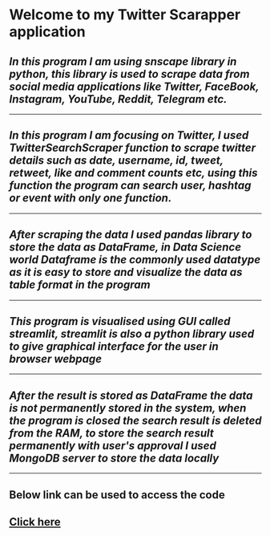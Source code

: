 # **Welcome to my Twitter Scarapper application**

## _In this program I am using snscape library in python, this library is used to scrape data from social media applications like Twitter, FaceBook, Instagram, YouTube, Reddit, Telegram etc._
---
## _In this program I am focusing on Twitter, I used TwitterSearchScraper function to scrape twitter details such as date, username, id, tweet, retweet, like and comment counts etc, using this function the program can search user, hashtag or event with only one function._
---
## _After scraping the data I used pandas library to store the data as DataFrame, in Data Science world Dataframe is the commonly used datatype as it is easy to store and visualize the data as table format in the program_
---
## _This program is visualised using GUI called streamlit, streamlit is also a python library used to give graphical interface for the user in browser webpage_
---
## _After the result is stored as DataFrame the data is not permanently stored in the system, when the program is closed the search result is deleted from the RAM, to store the search result permanently with user's approval I used MongoDB server to store the data locally_
---
## Below link can be used to access the code
## [Click here](https://github.com/harishkumargithub/Twitter-scrape/blob/main/TweetScrape.py)
